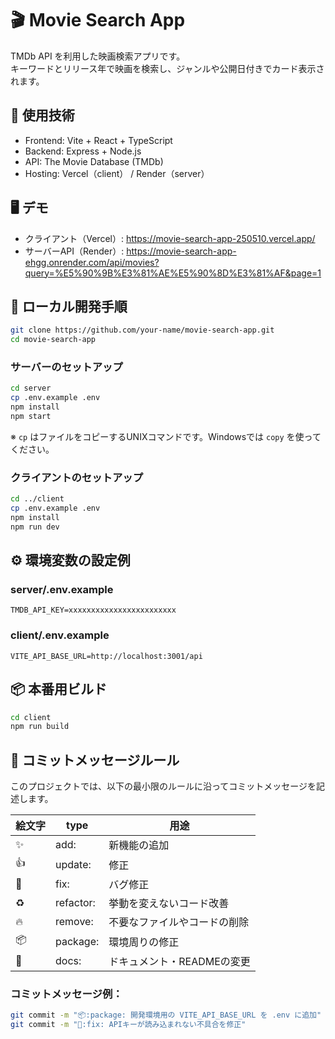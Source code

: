 # 🎬 Movie Search App

TMDb API を利用した映画検索アプリです。  
キーワードとリリース年で映画を検索し、ジャンルや公開日付きでカード表示されます。

## 🔧 使用技術

- Frontend: Vite + React + TypeScript
- Backend: Express + Node.js
- API: The Movie Database (TMDb)
- Hosting: Vercel（client） / Render（server）

## 🖥️ デモ

- クライアント（Vercel）: https://movie-search-app-250510.vercel.app/
- サーバーAPI（Render）: https://movie-search-app-ehgg.onrender.com/api/movies?query=%E5%90%9B%E3%81%AE%E5%90%8D%E3%81%AF&page=1

## 🚀 ローカル開発手順

```bash
git clone https://github.com/your-name/movie-search-app.git
cd movie-search-app
```

### サーバーのセットアップ

```bash
cd server
cp .env.example .env
npm install
npm start
```

※ `cp` はファイルをコピーするUNIXコマンドです。Windowsでは `copy` を使ってください。

### クライアントのセットアップ

```bash
cd ../client
cp .env.example .env
npm install
npm run dev
```

## ⚙️ 環境変数の設定例

### server/.env.example

```
TMDB_API_KEY=xxxxxxxxxxxxxxxxxxxxxxxx
```

### client/.env.example

```
VITE_API_BASE_URL=http://localhost:3001/api
```

## 📦 本番用ビルド

```bash
cd client
npm run build
```

## 📝 コミットメッセージルール

このプロジェクトでは、以下の最小限のルールに沿ってコミットメッセージを記述します。

| 絵文字 | type      | 用途                         |
| ------ | --------- | ---------------------------- |
| ✨     | add:      | 新機能の追加                 |
| 👍     | update:   | 修正                         |
| 🐛     | fix:      | バグ修正                     |
| ♻️     | refactor: | 挙動を変えないコード改善     |
| 🔥     | remove:   | 不要なファイルやコードの削除 |
| 📦     | package:  | 環境周りの修正               |
| 📝     | docs:     | ドキュメント・READMEの変更   |

### コミットメッセージ例：

```bash
git commit -m "📦:package: 開発環境用の VITE_API_BASE_URL を .env に追加"
git commit -m "🐛:fix: APIキーが読み込まれない不具合を修正"
```
